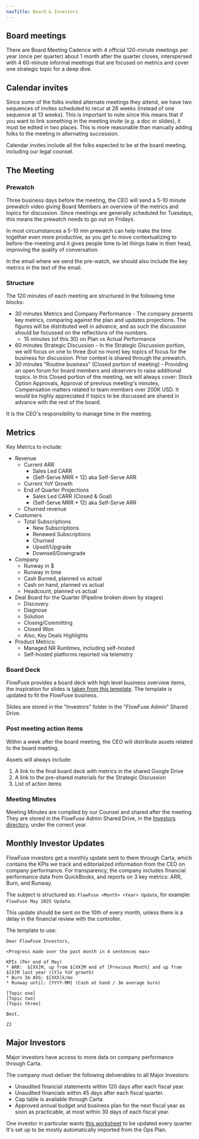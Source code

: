 ```yaml
---
navTitle: Board & Investors
---
```


## Board meetings

There are Board Meeting Cadence with 4 official 120-minute meetings per year
(once per quarter) about 1 month after the quarter closes, interspersed with 4
60-minute informal meetings that are focused on metrics and cover one strategic
topic for a deep dive.

## Calendar invites

Since some of the folks invited alternate meetings they attend, we have two
sequences of invites scheduled to recur at 26 weeks (instead of one sequence at
13 weeks). This is important to note since this means that if you want to link
something in the meeting invite (e.g. a doc or slides), it must be edited in two
places. This is more reasonable than manually adding folks to the meeting in
alternating succession.

Calendar invites include all the folks expected to be at the board meeting,
including our legal counsel.

## The Meeting

### Prewatch

Three business days before the meeting, the CEO will send a 5-10 minute prewatch
video giving Board Members an overview of the metrics and topics for discussion.
Since meetings are generally scheduled for Tuesdays, this means the prewatch
needs to go out on Fridays.

In most circumstances a 5-10 min prewatch can help make the time together even
more productive, as you get to move contextualizing to before-the-meeting and it
gives people time to let things bake in their head, improving the quality of
conversation.

In the email where we send the pre-watch, we should also include the key metrics
in the text of the email.

### Structure

The 120 minutes of each meeting are structured in the following time blocks:

- 30 minutes Metrics and Company Performance - The company presents key metrics,
  comparing against the plan and updates projections. The figures will be
  distributed well in advance, and as such the discussion should be focussed on
  the reflections of the numbers.
  - 15 minutes (of this 30) on Plan vs Actual Performance
- 60 minutes Strategic Discussion - In the Strategic Discussion portion, we will
  focus on one to three (but no more) key topics of focus for the business for
  discussion. Prior context is shared through the prewatch.
- 30 minutes "Routine business" (Closed portion of meeting) - Providing an open
  forum for board members and observers to raise additional topics. In this
  Closed portion of the meeting, we will always cover: Stock Option Approvals,
  Approval of previous meeting's minutes, Compensation matters related to team
  members over 200K USD. It would be highly appreciated if topics to be
  discussed are shared in advance with the rest of the board.

It is the CEO's responsibility to manage time in the meeting.

## Metrics

Key Metrics to include:

- Revenue
  - Current ARR
    - Sales Led CARR
    - (Self-Serve MRR * 12) aka Self-Serve ARR
  - Current YoY Growth
  - End of Quarter Projections
    - Sales Led CARR (Closed & Goal)
    - (Self-Serve MRR * 12) aka Self-Serve ARR
  - Churned revenue
- Customers
  - Total Subscriptions
    - New Subscriptions
    - Renewed Subscriptions
    - Churned
    - Upsell/Upgrade
    - Downsell/Downgrade
- Company
  - Runway in $
  - Runway in time
  - Cash Burned, planned vs actual
  - Cash on hand, planned vs actual
  - Headcount, planned vs actual
- Deal Board for the Quarter (Pipeline broken down by stages)
  - Discovery
  - Diagnose
  - Solution
  - Closing/Committing
  - Closed Won
  - Also, Key Deals Highlights
- Product Metrics:
  - Managed NR Runtimes, including self-hosted
  - Self-hosted platforms reported via telemetry

### Board Deck

FlowFuse provides a board deck with high level business overview items, the
inspiration for slides is
[taken from this template](https://www.slideshare.net/slideshow/senovo-board-meeting-template/128164697).
The template is updated to fit the FlowFuse business.

Slides are stored in the "Investors" folder in the "FlowFuse Admin" Shared
Drive.

### Post meeting action items

Within a week after the board meeting, the CEO will distribute assets related to
the board meeting.

Assets will always include:

1. A link to the final board deck with metrics in the shared Google Drive
2. A link to the pre-shared materials for the Strategic Discussion
3. List of action items

### Meeting Minutes

Meeting Minutes are compiled by our Counsel and shared after the meeting. They
are stored in the FlowFuse Admin Shared Drive, in the
[Investors directory](https://drive.google.com/drive/folders/1EO1QO2K0wsHKRhA6FUjwkLvILrPCsAHA),
under the correct year.

## Monthly Investor Updates

FlowFuse investors get a monthly update sent to them through Carta, which
contains the KPIs we track and editorialized information from the CEO on company
performance. For transparency, the company includes financial performance data
from QuickBooks, and reports on 3 key metrics: ARR, Burn, and Runway.

The subject is structured as: `FlowFuse <Month> <Year> Update`, for example:
`FlowFuse May 2025 Update`.

This update should be sent on the 10th of every month, unless there is a delay in the financial review with the controller.

The template to use:

```
Dear FlowFuse Investors,

<Progress made over the past month in 4 sentences max>

KPIs (Per end of May)
* ARR:  $[XX]M, up from $[XX]M end of [Previous Month] and up from $[X]M last year ([Y]x YoY growth)
* Burn 3m AVG: $[XXX]k/mo
* Runway until: [YYYY-MM] (Cash at hand / 3m average burn)

[Topic one]
[Topic two]
[Topic three]

Best,

ZJ
```

## Major Investors

Major investors have access to more data on company performance through Carta.

The company must deliver the following deliverables to all Major Investors:

- Unaudited financial statements within 120 days after each fiscal year.
- Unaudited financials within 45 days after each fiscal quarter.
- Cap table is available through Carta
- Approved annual budget and business plan for the next fiscal year as soon as
  practicable, at most within 30 days of each fiscal year.

One investor in particular wants [this worksheet](https://docs.google.com/spreadsheets/d/10K12_RdNOu81-Ooxh1Vca6dF_EN3VWl2/edit?gid=1113941930#gid=1113941930) to be updated
every quarter. It's set up to be mostly automatically imported from the Ops Plan.
